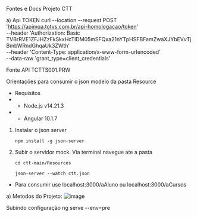 Fontes e Docs Projeto CTT

a) Api TOKEN
curl --location --request POST 'https://apimqa.totvs.com.br/api-homologacao/token' \
--header 'Authorization: Basic TVBrRVE1ZFJHZzFkSkxHcTlDM05mSFQxa21nYTpHSFBFamZwaXJYbEVvTjBmbWRndGhqaUk3ZWth' \
--header 'Content-Type: application/x-www-form-urlencoded' \
--data-raw 'grant_type=client_credentials'

Fonte API
TCTTS001.PRW

Orientações para consumir o json modelo da pasta Resource

- Requisitos
- - Node.js v14.21.3
- - Angular 10.1.7

1. Instalar o json server

   `npm install -g json-server`

2. Subir o servidor mock. Via terminal navegue ate a pasta

   `cd ctt-main/Resources`

   `json-server --watch ctt.json`

- Para consumir use localhost:3000/aAluno ou localhost:3000/aCursos

a) Metodos do Projeto:
![image](https://user-images.githubusercontent.com/20256620/130312057-d03f1827-6ecd-4765-ae22-05f6df194c48.png)

Subindo configuração
ng serve --env=pre
